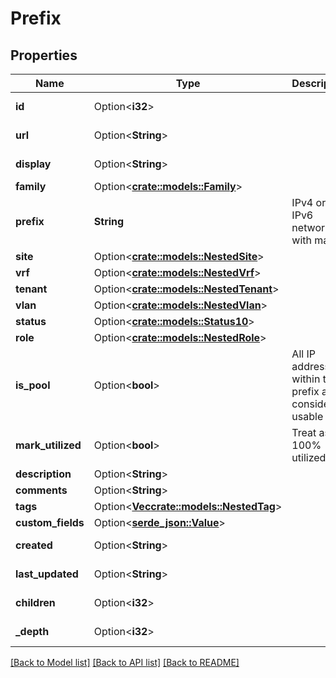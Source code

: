 # Prefix

## Properties

Name | Type | Description | Notes
------------ | ------------- | ------------- | -------------
**id** | Option<**i32**> |  | [optional][readonly]
**url** | Option<**String**> |  | [optional][readonly]
**display** | Option<**String**> |  | [optional][readonly]
**family** | Option<[**crate::models::Family**](Family.md)> |  | [optional]
**prefix** | **String** | IPv4 or IPv6 network with mask | 
**site** | Option<[**crate::models::NestedSite**](NestedSite.md)> |  | [optional]
**vrf** | Option<[**crate::models::NestedVrf**](NestedVRF.md)> |  | [optional]
**tenant** | Option<[**crate::models::NestedTenant**](NestedTenant.md)> |  | [optional]
**vlan** | Option<[**crate::models::NestedVlan**](NestedVLAN.md)> |  | [optional]
**status** | Option<[**crate::models::Status10**](Status_10.md)> |  | [optional]
**role** | Option<[**crate::models::NestedRole**](NestedRole.md)> |  | [optional]
**is_pool** | Option<**bool**> | All IP addresses within this prefix are considered usable | [optional]
**mark_utilized** | Option<**bool**> | Treat as 100% utilized | [optional]
**description** | Option<**String**> |  | [optional]
**comments** | Option<**String**> |  | [optional]
**tags** | Option<[**Vec<crate::models::NestedTag>**](NestedTag.md)> |  | [optional]
**custom_fields** | Option<[**serde_json::Value**](.md)> |  | [optional]
**created** | Option<**String**> |  | [optional][readonly]
**last_updated** | Option<**String**> |  | [optional][readonly]
**children** | Option<**i32**> |  | [optional][readonly]
**_depth** | Option<**i32**> |  | [optional][readonly]

[[Back to Model list]](../README.md#documentation-for-models) [[Back to API list]](../README.md#documentation-for-api-endpoints) [[Back to README]](../README.md)


